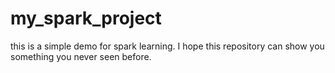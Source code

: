 # my_spark_project

this is a simple demo for spark learning. 
I hope this repository can show you something you never seen before.
